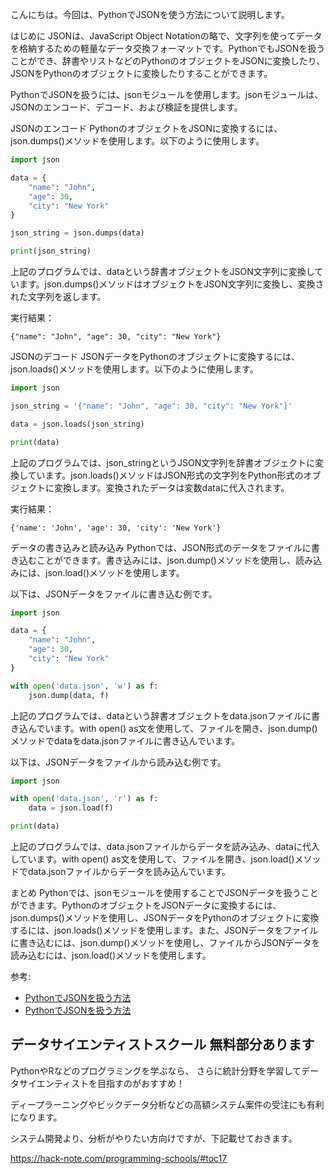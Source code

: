 <!--
title:   JsonデータをPythonで扱う方法
tags:    JSON,Python,使い方
id:      80fed6448c7a8bfed9da
private: false
-->


こんにちは。今回は、PythonでJSONを使う方法について説明します。

はじめに
JSONは、JavaScript Object Notationの略で、文字列を使ってデータを格納するための軽量なデータ交換フォーマットです。PythonでもJSONを扱うことができ、辞書やリストなどのPythonのオブジェクトをJSONに変換したり、JSONをPythonのオブジェクトに変換したりすることができます。

PythonでJSONを扱うには、jsonモジュールを使用します。jsonモジュールは、JSONのエンコード、デコード、および検証を提供します。

JSONのエンコード
PythonのオブジェクトをJSONに変換するには、json.dumps()メソッドを使用します。以下のように使用します。

```python
import json

data = {
    "name": "John",
    "age": 30,
    "city": "New York"
}

json_string = json.dumps(data)

print(json_string)
```

上記のプログラムでは、dataという辞書オブジェクトをJSON文字列に変換しています。json.dumps()メソッドはオブジェクトをJSON文字列に変換し、変換された文字列を返します。

実行結果：
```
{"name": "John", "age": 30, "city": "New York"}
```

JSONのデコード
JSONデータをPythonのオブジェクトに変換するには、json.loads()メソッドを使用します。以下のように使用します。

```python
import json

json_string = '{"name": "John", "age": 30, "city": "New York"}'

data = json.loads(json_string)

print(data)
```

上記のプログラムでは、json_stringというJSON文字列を辞書オブジェクトに変換しています。json.loads()メソッドはJSON形式の文字列をPython形式のオブジェクトに変換します。変換されたデータは変数dataに代入されます。

実行結果：
```
{'name': 'John', 'age': 30, 'city': 'New York'}
```

データの書き込みと読み込み
Pythonでは、JSON形式のデータをファイルに書き込むことができます。書き込みには、json.dump()メソッドを使用し、読み込みには、json.load()メソッドを使用します。

以下は、JSONデータをファイルに書き込む例です。

```python
import json

data = {
    "name": "John",
    "age": 30,
    "city": "New York"
}

with open('data.json', 'w') as f:
    json.dump(data, f)
```

上記のプログラムでは、dataという辞書オブジェクトをdata.jsonファイルに書き込んでいます。with open() as文を使用して、ファイルを開き、json.dump()メソッドでdataをdata.jsonファイルに書き込んでいます。

以下は、JSONデータをファイルから読み込む例です。

```python
import json

with open('data.json', 'r') as f:
    data = json.load(f)

print(data)
```

上記のプログラムでは、data.jsonファイルからデータを読み込み、dataに代入しています。with open() as文を使用して、ファイルを開き、json.load()メソッドでdata.jsonファイルからデータを読み込んでいます。

まとめ
Pythonでは、jsonモジュールを使用することでJSONデータを扱うことができます。PythonのオブジェクトをJSONデータに変換するには、json.dumps()メソッドを使用し、JSONデータをPythonのオブジェクトに変換するには、json.loads()メソッドを使用します。また、JSONデータをファイルに書き込むには、json.dump()メソッドを使用し、ファイルからJSONデータを読み込むには、json.load()メソッドを使用します。

参考:
- [PythonでJSONを扱う方法](https://techacademy.jp/magazine/34829)
- [PythonでJSONを扱う方法](https://www.atmarkit.co.jp/ait/articles/1912/13/news024.html)

## データサイエンティストスクール 無料部分あります
PythonやRなどのプログラミングを学ぶなら、
さらに統計分野を学習してデータサイエンティストを目指すのがおすすめ！

ディープラーニングやビックデータ分析などの高額システム案件の受注にも有利になります。

システム開発より、分析がやりたい方向けですが、下記載せておきます。

https://hack-note.com/programming-schools/#toc17
 
